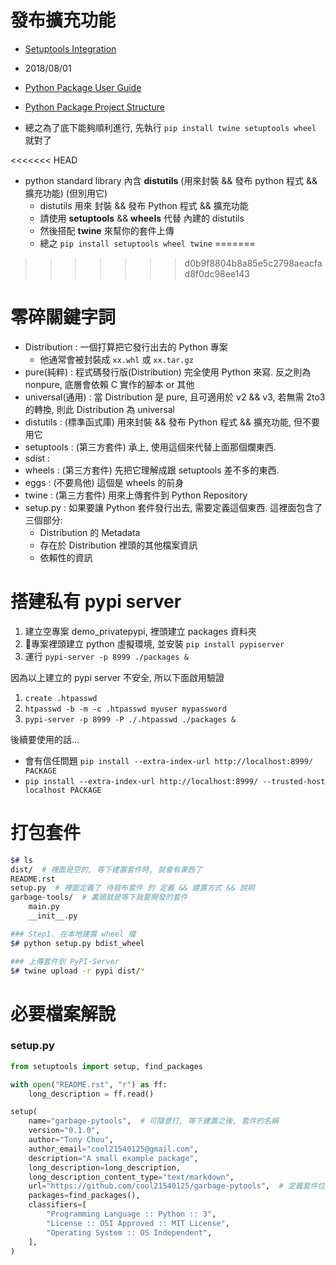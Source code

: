 # 發布擴充功能
- [Setuptools Integration](https://click.palletsprojects.com/en/7.x/setuptools/)

- 2018/08/01
- [Python Package User Guide](https://packaging.python.org/tutorials/)
- [Python Package Project Structure](https://packaging.python.org/tutorials/packaging-projects/)
- 總之為了底下能夠順利進行, 先執行 `pip install twine setuptools wheel` 就對了

<<<<<<< HEAD
- python standard library 內含 **distutils** (用來封裝 && 發布 python 程式 && 擴充功能) (但別用它)
  - distutils 用來 封裝 && 發布 Python 程式 && 擴充功能
  - 請使用 **setuptools** && **wheels** 代替 內建的 distutils
  - 然後搭配 **twine** 來幫你的套件上傳
  - 總之 `pip install setuptools wheel twine`
=======
>>>>>>> d0b9f8804b8a85e5c2798aeacfad8f0dc98ee143



# 零碎關鍵字詞

- Distribution   : 一個打算把它發行出去的 Python 專案
    - 他通常會被封裝成 `xx.whl` 或 `xx.tar.gz`
- pure(純粹)      : 程式碼發行版(Distribution) 完全使用 Python 來寫. 反之則為 nonpure, 底層會依賴 C 實作的腳本 or 其他
- universal(通用) : 當 Distribution 是 pure, 且可適用於 v2 && v3, 若無需 2to3 的轉換, 則此 Distribution 為 universal
- distutils      : (標準函式庫) 用來封裝 && 發布 Python 程式 && 擴充功能, 但不要用它
- setuptools     : (第三方套件) 承上, 使用這個來代替上面那個爛東西.
- sdist          : 
- wheels         : (第三方套件) 先把它理解成跟 setuptools 差不多的東西.
- eggs           : (不要鳥他) 這個是 wheels 的前身
- twine          : (第三方套件) 用來上傳套件到 Python Repository
- setup.py       : 如果要讓 Python 套件發行出去, 需要定義這個東西. 這裡面包含了三個部分:
    - Distribution 的 Metadata
    - 存在於 Distribution 裡頭的其他檔案資訊
    - 依賴性的資訊



# 搭建私有 pypi server

1. 建立空專案 demo_privatepypi, 裡頭建立 packages 資料夾
2. 專案裡頭建立 python 虛擬環境, 並安裝 `pip install pypiserver`
3. 運行 `pypi-server -p 8999 ./packages &`

因為以上建立的 pypi server 不安全, 所以下面啟用驗證

1. `create .htpasswd`
2. `htpasswd -b -m -c .htpasswd myuser mypassword`
3. `pypi-server -p 8999 -P ./.htpasswd ./packages &`

後續要使用的話...

- 會有信任問題 `pip install --extra-index-url http://localhost:8999/ PACKAGE`
- `pip install --extra-index-url http://localhost:8999/ --trusted-host localhost PACKAGE`



# 打包套件

```bash
$# ls
dist/  # 裡面是空的, 等下建置套件時, 就會有東西了
README.rst
setup.py  # 裡面定義了 待發布套件 的 定義 && 建置方式 && 說明
garbage-tools/  # 裏頭就是等下我要開發的套件
    main.py
    __init__.py

### Step1. 在本地建置 wheel 檔
$# python setup.py bdist_wheel

### 上傳套件到 PyPI-Server
$# twine upload -r pypi dist/*
```



# 必要檔案解說

### setup.py

```py
from setuptools import setup, find_packages

with open("README.rst", "r") as ff:
    long_description = ff.read()

setup(
    name="garbage-pytools",  # 可隨意打, 等下建置之後, 套件的名稱
    version="0.1.0",
    author="Tony Chou",
    author_email="cool21540125@gmail.com",
    description="A small example package",
    long_description=long_description,
    long_description_content_type="text/markdown",
    url="https://github.com/cool21540125/garbage-pytools",  # 定義套件位置
    packages=find_packages(),
    classifiers=[
        "Programming Language :: Python :: 3",
        "License :: OSI Approved :: MIT License",
        "Operating System :: OS Independent",
    ],
)
```
